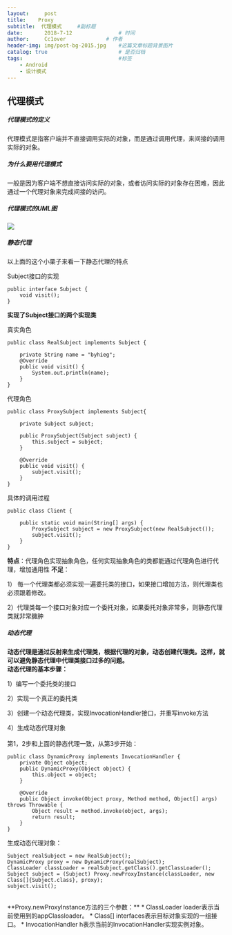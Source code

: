 ```yaml
---
layout:     post   				    
title:    Proxy  				 
subtitle:  代理模式     #副标题
date:       2018-7-12			   	# 时间
author:     Cc1over				# 作者
header-img: img/post-bg-2015.jpg 	#这篇文章标题背景图片
catalog: true 						# 是否归档
tags:								#标签
    - Android
    - 设计模式
---
```


## 代理模式
##### 代理模式的定义
代理模式是指客户端并不直接调用实际的对象，而是通过调用代理，来间接的调用实际的对象。
##### 为什么要用代理模式
一般是因为客户端不想直接访问实际的对象，或者访问实际的对象存在困难，因此通过一个代理对象来完成间接的访问。
##### 代理模式的UML图
![](http://ww1.sinaimg.cn/large/006rMFVegy1fdpnfxbh3oj30j60ayglq.jpg)
##### 静态代理
以上面的这个小栗子来看一下静态代理的特点

Subject接口的实现

~~~
public interface Subject {
    void visit();
}
~~~
**实现了Subject接口的两个实现类**

真实角色

~~~
public class RealSubject implements Subject {

    private String name = "byhieg";
    @Override
    public void visit() {
        System.out.println(name);
    }
}
~~~
代理角色

~~~
public class ProxySubject implements Subject{

    private Subject subject;

    public ProxySubject(Subject subject) {
        this.subject = subject;
    }

    @Override
    public void visit() {
        subject.visit();
    }
}
~~~
具体的调用过程

~~~
public class Client {

    public static void main(String[] args) {
        ProxySubject subject = new ProxySubject(new RealSubject());
        subject.visit();
    }
}
~~~
**特点**：代理角色实现抽象角色，任何实现抽象角色的类都能通过代理角色进行代理，增加通用性
**不足**：<br>

1） 每一个代理类都必须实现一遍委托类的接口，如果接口增加方法，则代理类也必须跟着修改。<br>

2）代理类每一个接口对象对应一个委托对象，如果委托对象非常多，则静态代理类就非常臃肿<br>

##### 动态代理
**动态代理是通过反射来生成代理类，根据代理的对象，动态创建代理类。这样，就可以避免静态代理中代理类接口过多的问题。**<br>
**动态代理的基本步骤：**<br>

1）编写一个委托类的接口<br>

2）实现一个真正的委托类<br>

3）创建一个动态代理类，实现InvocationHandler接口，并重写invoke方法<br>

4）生成动态代理对象<br><br>
第1，2步和上面的静态代理一致，从第3步开始：

~~~
public class DynamicProxy implements InvocationHandler {
    private Object object;
    public DynamicProxy(Object object) {
        this.object = object;
    }

    @Override
    public Object invoke(Object proxy, Method method, Object[] args) throws Throwable {
        Object result = method.invoke(object, args);
        return result;
    }
}
~~~
生成动态代理对象：
~~~
Subject realSubject = new RealSubject();
DynamicProxy proxy = new DynamicProxy(realSubject);
ClassLoader classLoader = realSubject.getClass().getClassLoader();
Subject subject = (Subject) Proxy.newProxyInstance(classLoader, new  Class[]{Subject.class}, proxy);
subject.visit();
~~~
<br>
**Proxy.newProxyInstance方法的三个参数：**
* ClassLoader loader表示当前使用到的appClassloader。
* Class<?>[] interfaces表示目标对象实现的一组接口。
* InvocationHandler h表示当前的InvocationHandler实现实例对象。